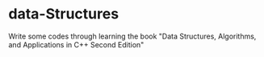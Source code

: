 # data-Structures
Write some codes through learning the book "Data Structures, Algorithms, and Applications in C++ Second Edition"
